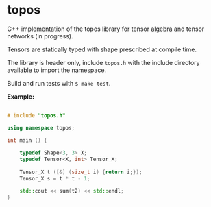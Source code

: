 # topos 

C++ implementation of the topos library for tensor algebra 
and tensor networks (in progress).

Tensors are statically typed with shape prescribed at compile time.

The library is header only, include `topos.h` with the include directory
available to import the namespace. 

Build and run tests with `$ make test`.
 
**Example:**

```cpp
 
# include "topos.h"

using namespace topos;

int main () {
    
    typedef Shape<3, 3> X;
    typedef Tensor<X, int> Tensor_X;
    
    Tensor_X t ([&] (size_t i) {return i;});
    Tensor_X s = t * t - 1;

    std::cout << sum(t2) << std::endl;
}
``` 
